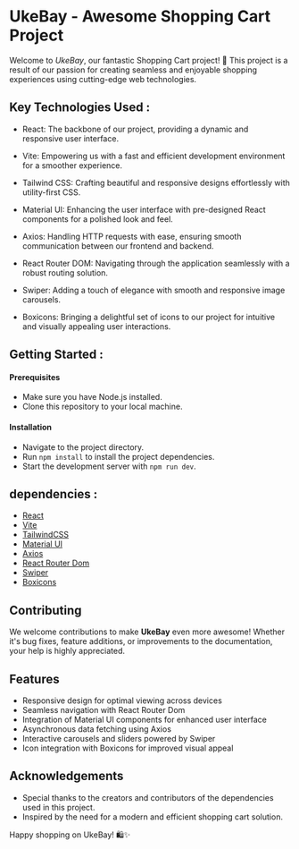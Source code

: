 # __UkeBay__ - Awesome Shopping Cart Project
Welcome to _UkeBay_, our fantastic Shopping Cart project! 🛒 This project is a result of our passion for creating seamless and enjoyable shopping experiences using cutting-edge web technologies.

## Key Technologies Used :
- React: The backbone of our project, providing a dynamic and responsive user interface.

- Vite: Empowering us with a fast and efficient development environment for a smoother experience.

- Tailwind CSS: Crafting beautiful and responsive designs effortlessly with utility-first CSS.

- Material UI: Enhancing the user interface with pre-designed React components for a polished look and feel.

- Axios: Handling HTTP requests with ease, ensuring smooth communication between our frontend and backend.

- React Router DOM: Navigating through the application seamlessly with a robust routing solution.

- Swiper: Adding a touch of elegance with smooth and responsive image carousels.

- Boxicons: Bringing a delightful set of icons to our project for intuitive and visually appealing user interactions.

## Getting Started :

#### Prerequisites
- Make sure you have Node.js installed.
- Clone this repository to your local machine.

#### Installation

- Navigate to the project directory.
- Run ``` npm install ``` to install the project dependencies.
- Start the development server with ```npm run dev```.

## dependencies : 
- [React]('https://react.dev')
- [Vite]('https://vitejs.dev')
- [TailwindCSS]('https://tailwindcss.com')
- [Material UI]('https://mui.com/material-ui/')
- [Axios]('https://axios-http.com')
- [React Router Dom]('https://reactrouter.com')
- [Swiper]('https://swiperjs.com/react')
- [Boxicons]('https://boxicons.com')

## Contributing
We welcome contributions to make __UkeBay__ even more awesome! Whether it's bug fixes, feature additions, or improvements to the documentation, your help is highly appreciated.

## Features
- Responsive design for optimal viewing across devices
- Seamless navigation with React Router Dom
- Integration of Material UI components for enhanced user interface
- Asynchronous data fetching using Axios
- Interactive carousels and sliders powered by Swiper
- Icon integration with Boxicons for improved visual appeal

## Acknowledgements
- Special thanks to the creators and contributors of the dependencies used in this project.
- Inspired by the need for a modern and efficient shopping cart solution.

Happy shopping on UkeBay! 🛍️✨